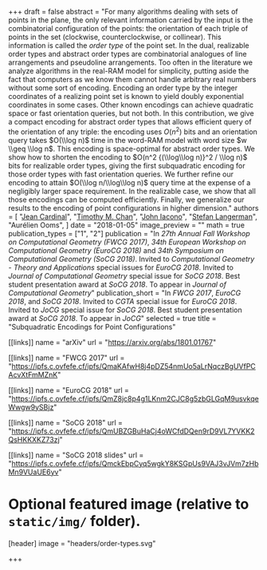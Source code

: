 +++
draft = false
abstract = "For many algorithms dealing with sets of points in the plane, the only relevant information carried by the input is the combinatorial configuration of the points: the orientation of each triple of points in the set (clockwise, counterclockwise, or collinear). This information is called the *order type* of the point set. In the dual, realizable order types and abstract order types are combinatorial analogues of line arrangements and pseudoline arrangements. Too often in the literature we analyze algorithms in the real-RAM model for simplicity, putting aside the fact that computers as we know them cannot handle arbitrary real numbers without some sort of encoding. Encoding an order type by the integer coordinates of a realizing point set is known to yield doubly exponential coordinates in some cases. Other known encodings can achieve quadratic space or fast orientation queries, but not both. In this contribution, we give a compact encoding for abstract order types that allows efficient query of the orientation of any triple: the encoding uses $O(n^2)$ bits and an orientation query takes $O(\\log n)$ time in the word-RAM model with word size $w \\geq \\log n$. This encoding is space-optimal for abstract order types. We show how to shorten the encoding to $O(n^2 {(\\log\\log n)}^2 / \\log n)$ bits for realizable order types, giving the first subquadratic encoding for those order types with fast orientation queries. We further refine our encoding to attain $O(\\log n/\\log\\log n)$ query time at the expense of a negligibly larger space requirement. In the realizable case, we show that all those encodings can be computed efficiently. Finally, we generalize our results to the encoding of point configurations in higher dimension."
authors = [
"[Jean Cardinal](http://homepages.ulb.ac.be/~jcardin)",
"[Timothy M. Chan](http://tmc.web.engr.illinois.edu)",
"[John Iacono](http://johniacono.com)",
"[Stefan Langerman](http://cgm.cs.mcgill.ca/~sl)",
"Aurélien Ooms",
]
date = "2018-01-05"
image_preview = ""
math = true
publication_types = ["1", "2"]
publication = "In *27th Annual Fall Workshop on Computational Geometry (FWCG 2017)*, *34th European Workshop on Computational Geometry (EuroCG 2018)* and *34th Symposium on Computational Geometry (SoCG 2018)*. Invited to *Computational Geometry - Theory and Applications* special issues for *EuroCG 2018*. Invited to *Journal of Computational Geometry* special issue for *SoCG 2018*. Best student presentation award at *SoCG 2018*. To appear in *Journal of Computational Geometry*"
publication_short = "In *FWCG 2017*, *EuroCG 2018*, and *SoCG 2018*. Invited to *CGTA* special issue for *EuroCG 2018*. Invited to *JoCG* special issue for *SoCG 2018*. Best student presentation award at *SoCG 2018*. To appear in *JoCG*"
selected = true
title = "Subquadratic Encodings for Point Configurations"

[[links]]
name = "arXiv"
url = "https://arxiv.org/abs/1801.01767"

[[links]]
name = "FWCG 2017"
url = "https://ipfs.c.ovfefe.cf/ipfs/QmaKAfwH8j4pDZ54nmUo5aLrNqczBgUVfPCAcvXtFmMZnK"

[[links]]
name = "EuroCG 2018"
url = "https://ipfs.c.ovfefe.cf/ipfs/QmZ8jc8p4g1LKnm2CJC8g5zbGLGqM9usvkqeWwgw9ySBjz"

[[links]]
name = "SoCG 2018"
url = "https://ipfs.c.ovfefe.cf/ipfs/QmUBZGBuHaCj4oWCfdDQen9rD9VL7YVKK2QsHKKXKZ73zj"

[[links]]
name = "SoCG 2018 slides"
url = "https://ipfs.c.ovfefe.cf/ipfs/QmckEbpCyq5wgkY8KSGpUs9VAJ3vJVm7zHbMn9VUaUE6yv"

# Optional featured image (relative to `static/img/` folder).
[header]
image = "headers/order-types.svg"

+++

<!--More detail can easily be written here using *Markdown* and $\\rm \\LaTeX$ math code.-->

